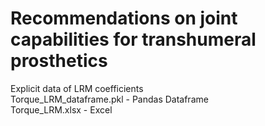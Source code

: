 # Recommendations on joint capabilities for transhumeral prosthetics
Explicit data of LRM coefficients <br>
Torque_LRM_dataframe.pkl - Pandas Dataframe <br>
Torque_LRM.xlsx - Excel <br>
